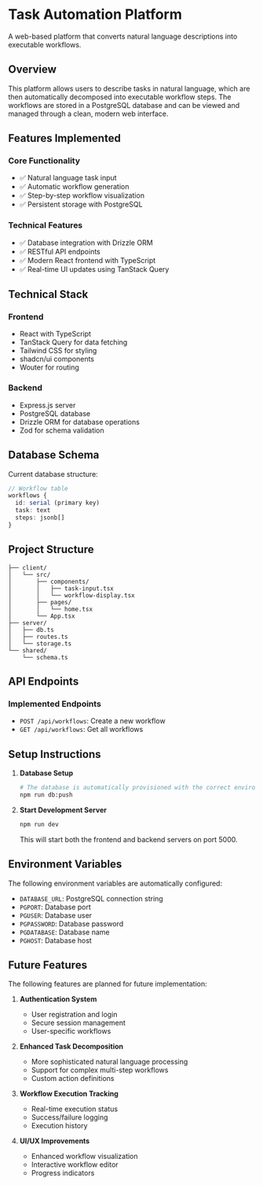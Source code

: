 # Task Automation Platform

A web-based platform that converts natural language descriptions into executable workflows.

## Overview

This platform allows users to describe tasks in natural language, which are then automatically decomposed into executable workflow steps. The workflows are stored in a PostgreSQL database and can be viewed and managed through a clean, modern web interface.

## Features Implemented

### Core Functionality
- ✅ Natural language task input
- ✅ Automatic workflow generation
- ✅ Step-by-step workflow visualization
- ✅ Persistent storage with PostgreSQL

### Technical Features
- ✅ Database integration with Drizzle ORM
- ✅ RESTful API endpoints
- ✅ Modern React frontend with TypeScript
- ✅ Real-time UI updates using TanStack Query

## Technical Stack

### Frontend
- React with TypeScript
- TanStack Query for data fetching
- Tailwind CSS for styling
- shadcn/ui components
- Wouter for routing

### Backend
- Express.js server
- PostgreSQL database
- Drizzle ORM for database operations
- Zod for schema validation

## Database Schema

Current database structure:

```typescript
// Workflow table
workflows {
  id: serial (primary key)
  task: text
  steps: jsonb[]
}
```

## Project Structure

```
├── client/
│   └── src/
│       ├── components/
│       │   ├── task-input.tsx
│       │   └── workflow-display.tsx
│       ├── pages/
│       │   └── home.tsx
│       └── App.tsx
├── server/
│   ├── db.ts
│   ├── routes.ts
│   └── storage.ts
└── shared/
    └── schema.ts
```

## API Endpoints

### Implemented Endpoints
- `POST /api/workflows`: Create a new workflow
- `GET /api/workflows`: Get all workflows

## Setup Instructions

1. **Database Setup**
   ```bash
   # The database is automatically provisioned with the correct environment variables
   npm run db:push
   ```

2. **Start Development Server**
   ```bash
   npm run dev
   ```

   This will start both the frontend and backend servers on port 5000.

## Environment Variables

The following environment variables are automatically configured:
- `DATABASE_URL`: PostgreSQL connection string
- `PGPORT`: Database port
- `PGUSER`: Database user
- `PGPASSWORD`: Database password
- `PGDATABASE`: Database name
- `PGHOST`: Database host

## Future Features

The following features are planned for future implementation:

1. **Authentication System**
   - User registration and login
   - Secure session management
   - User-specific workflows

2. **Enhanced Task Decomposition**
   - More sophisticated natural language processing
   - Support for complex multi-step workflows
   - Custom action definitions

3. **Workflow Execution Tracking**
   - Real-time execution status
   - Success/failure logging
   - Execution history

4. **UI/UX Improvements**
   - Enhanced workflow visualization
   - Interactive workflow editor
   - Progress indicators
